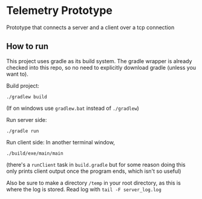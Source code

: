 # Telemetry Prototype

Prototype that connects a server and a client over a tcp connection

## How to run
This project uses gradle as its build system. The gradle wrapper is already checked into this repo, so no need to explicitly download gradle (unless you want to).

Build project:
```
./gradlew build
```
(If on windows use `gradlew.bat` instead of `./gradlew`)

Run server side:
```
./gradle run
```

Run client side: In another terminal window,
```
./build/exe/main/main
```
(there's a `runClient` task in `build.gradle` but for some reason doing this only prints client output once the program ends, which isn't so useful)

Also be sure to make a directory `/temp` in your root directory, as this is where the log is stored. Read log with `tail -F server_log.log`
